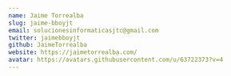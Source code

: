 ```yaml
---
name: Jaime Torrealba
slug: jaime-bboyjt
email: solucionesinformaticasjtc@gmail.com
twitter: jaimebboyjt
github: JaimeTorrealba
website: https://jaimetorrealba.com/
avatar: https://avatars.githubusercontent.com/u/63722373?v=4
---
```

